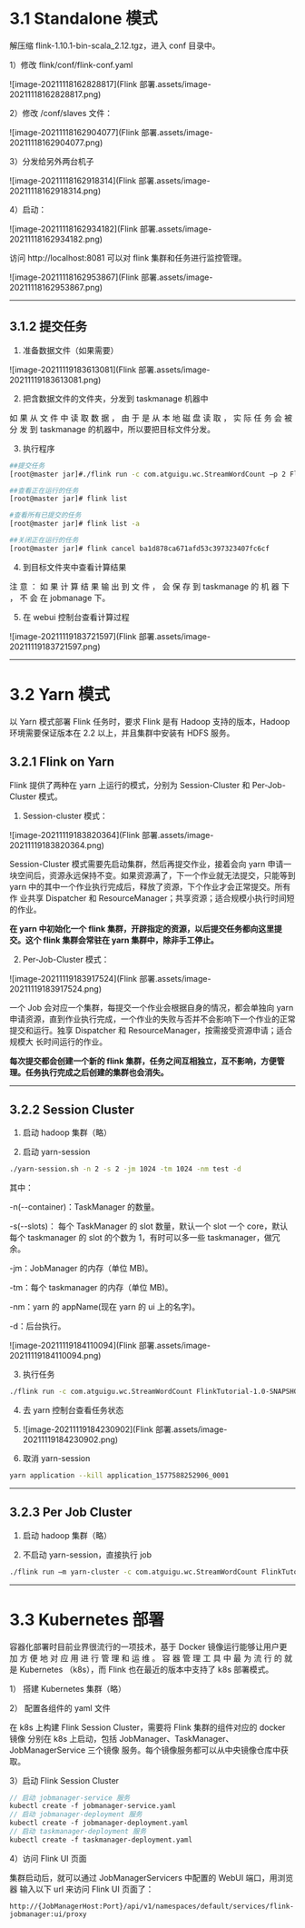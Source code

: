 # 3.1 Standalone 模式



解压缩 flink-1.10.1-bin-scala_2.12.tgz，进入 conf 目录中。 

1）修改 flink/conf/flink-conf.yaml 

![image-20211118162828817](Flink 部署.assets/image-20211118162828817.png)

2）修改 /conf/slaves 文件：

![image-20211118162904077](Flink 部署.assets/image-20211118162904077.png)

3）分发给另外两台机子

![image-20211118162918314](Flink 部署.assets/image-20211118162918314.png)

4）启动：

![image-20211118162934182](Flink 部署.assets/image-20211118162934182.png)

访问 http://localhost:8081 可以对 flink 集群和任务进行监控管理。

![image-20211118162953867](Flink 部署.assets/image-20211118162953867.png)



---



## 3.1.2 提交任务



1) 准备数据文件（如果需要）

![image-20211119183613081](Flink 部署.assets/image-20211119183613081.png)

2) 把含数据文件的文件夹，分发到 taskmanage 机器中

如 果 从 文 件 中 读 取 数 据 ， 由 于 是 从 本 地 磁 盘 读 取 ， 实 际 任 务 会 被 分 发 到 taskmanage 的机器中，所以要把目标文件分发。

3) 执行程序

```bash
##提交任务
[root@master jar]#./flink run -c com.atguigu.wc.StreamWordCount –p 2 FlinkTutorial-1.0-SNAPSHOT-jar-with-dependencies.jar --host lcoalhost –port 7777

##查看正在运行的任务
[root@master jar]# flink list

#查看所有已提交的任务
[root@master jar]# flink list -a

##关闭正在运行的任务
[root@master jar]# flink cancel ba1d878ca671afd53c397323407fc6cf
```

4) 到目标文件夹中查看计算结果

注 意 ： 如 果 计 算 结 果 输 出 到 文 件 ， 会 保 存 到 taskmanage 的 机 器 下 ， 不 会 在 jobmanage 下。

5) 在 webui 控制台查看计算过程

![image-20211119183721597](Flink 部署.assets/image-20211119183721597.png)



---



# 3.2 Yarn 模式

以 Yarn 模式部署 Flink 任务时，要求 Flink 是有 Hadoop 支持的版本，Hadoop 环境需要保证版本在 2.2 以上，并且集群中安装有 HDFS 服务。

## 3.2.1 Flink on Yarn

Flink 提供了两种在 yarn 上运行的模式，分别为 Session-Cluster 和 Per-Job-Cluster 模式。

1) Session-cluster 模式：

![image-20211119183820364](Flink 部署.assets/image-20211119183820364.png)

Session-Cluster 模式需要先启动集群，然后再提交作业，接着会向 yarn 申请一 块空间后，资源永远保持不变。如果资源满了，下一个作业就无法提交，只能等到 yarn 中的其中一个作业执行完成后，释放了资源，下个作业才会正常提交。所有作 业共享 Dispatcher 和 ResourceManager；共享资源；适合规模小执行时间短的作业。

**在 yarn 中初始化一个 flink 集群，开辟指定的资源，以后提交任务都向这里提 交。这个 flink 集群会常驻在 yarn 集群中，除非手工停止。**

2) Per-Job-Cluster 模式：

![image-20211119183917524](Flink 部署.assets/image-20211119183917524.png)

一个 Job 会对应一个集群，每提交一个作业会根据自身的情况，都会单独向 yarn 申请资源，直到作业执行完成，一个作业的失败与否并不会影响下一个作业的正常 提交和运行。独享 Dispatcher 和 ResourceManager，按需接受资源申请；适合规模大 长时间运行的作业。

**每次提交都会创建一个新的 flink 集群，任务之间互相独立，互不影响，方便管 理。任务执行完成之后创建的集群也会消失。**



---



## 3.2.2 Session Cluster

1) 启动 hadoop 集群（略）

2) 启动 yarn-session

```bash
./yarn-session.sh -n 2 -s 2 -jm 1024 -tm 1024 -nm test -d
```

其中： 

-n(--container)：TaskManager 的数量。 

-s(--slots)： 每个 TaskManager 的 slot 数量，默认一个 slot 一个 core，默认每个 taskmanager 的 slot 的个数为 1，有时可以多一些 taskmanager，做冗余。 

-jm：JobManager 的内存（单位 MB)。

-tm：每个 taskmanager 的内存（单位 MB)。 

-nm：yarn 的 appName(现在 yarn 的 ui 上的名字)。 

-d：后台执行。

![image-20211119184110094](Flink 部署.assets/image-20211119184110094.png)

3) 执行任务

```bash
./flink run -c com.atguigu.wc.StreamWordCount FlinkTutorial-1.0-SNAPSHOT-jar-with-dependencies.jar --host lcoalhost –port 7777
```

4) 去 yarn 控制台查看任务状态
5) ![image-20211119184230902](Flink 部署.assets/image-20211119184230902.png)

5) 取消 yarn-session

```bash
yarn application --kill application_1577588252906_0001
```



---



## 3.2.3 Per Job Cluster

1) 启动 hadoop 集群（略）

2) 不启动 yarn-session，直接执行 job

```bash
./flink run –m yarn-cluster -c com.atguigu.wc.StreamWordCount FlinkTutorial-1.0-SNAPSHOT-jar-with-dependencies.jar --host lcoalhost –port 7777
```



---



# 3.3 Kubernetes 部署



容器化部署时目前业界很流行的一项技术，基于 Docker 镜像运行能够让用户更 加 方 便 地 对 应 用 进 行 管 理 和 运 维 。 容 器 管 理 工 具 中 最 为 流 行 的 就 是 Kubernetes （k8s），而 Flink 也在最近的版本中支持了 k8s 部署模式。

1） 搭建 Kubernetes 集群（略）

2） 配置各组件的 yaml 文件

在 k8s 上构建 Flink Session Cluster，需要将 Flink 集群的组件对应的 docker 镜像 分别在 k8s 上启动，包括 JobManager、TaskManager、JobManagerService 三个镜像 服务。每个镜像服务都可以从中央镜像仓库中获取。

3）启动 Flink Session Cluster

```protobuf
// 启动 jobmanager-service 服务
kubectl create -f jobmanager-service.yaml
// 启动 jobmanager-deployment 服务
kubectl create -f jobmanager-deployment.yaml
// 启动 taskmanager-deployment 服务
kubectl create -f taskmanager-deployment.yaml
```

4）访问 Flink UI 页面

集群启动后，就可以通过 JobManagerServicers 中配置的 WebUI 端口，用浏览器 输入以下 url 来访问 Flink UI 页面了：

```http
http://{JobManagerHost:Port}/api/v1/namespaces/default/services/flink-jobmanager:ui/proxy
```

